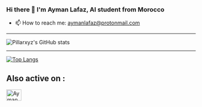 ### Hi there 👋 I'm Ayman Lafaz, AI student from Morocco

- 📫 How to reach me: aymanlafaz@protonmail.com

---

![Pillarxyz's GitHub stats](https://github-readme-stats.vercel.app/api/?username=Pillarxyz&show_icons=true&title_color=fff&icon_color=54EC87&text_color=aaaaaa&bg_color=050505)

---

[![Top Langs](https://github-readme-stats.vercel.app/api/top-langs/?username=Pillarxyz&layout=compact&langs_count=6&title_color=fff&text_color=aaaaaa&bg_color=050505)](https://github.com/Pillarxyz/github-readme-stats)

<h2 align="left">Also active on :</h2>
<p align="left">
   <a href="https://www.kaggle.com/aymanlafaz" target="_blank"><img align="center" src="https://raw.githubusercontent.com/rahuldkjain/github-profile-readme-generator/master/src/images/icons/Social/kaggle.svg" alt="Ayman Lafaz" height="30" width="40" /></a>
   &emsp;
</p>



